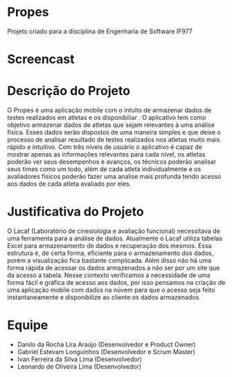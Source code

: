 # Propes
Projeto criado para a disciplina de Engenharia de Software IF977

# Screencast

# Descrição do Projeto
O Propes é uma aplicação mobile com o intuito de armazenar dados de testes realizados em atletas e os disponibiliar . O aplicativo tem como objetivo armazenar dados de atletas que sejam relevantes à uma análise física. Esses dados serão dispostos de uma maneira simples e que deixe o processo de analisar resultado de testes realizados nos atletas muito mais rápido e intuitivo. Com três níveis de usuário o aplicativo é capaz de mostrar apenas as informações relevantes para cada nível, os atletas poderão ver seus desempenhos e avanços, os técnicos poderão analisar seus times como um todo, além de cada atleta individualmente e os avaliadores físicos poderão fazer uma analise mais profunda tendo acesso aos dados de cada atleta avaliado por eles.


# Justificativa do Projeto
O Lacaf (Laboratório de cinesiologia e avaliação funcional) necessitava de uma ferramenta para a análise de dados. Atualmente o Lacaf utiliza tabelas Excel para armazenamento de dados e recuperação dos mesmos. Essa estrutura é, de certa forma, eficiente para o armazenamento dos dados, porém a visualização fica bastante complicada. Além disso não há uma forma rápida de acessar os dados armazenados a não ser por um site que da acesso a tabela. Nesse contexto verificamos a necessidade de uma forma fácil e gráfica de acesso aos dados, por isso pensamos na criação de uma aplicação mobile com dados na núvem para que o acesso seja feito instantaneamente e disponibilize ao cliente os dados armazenados.

# Equipe

* Danilo da Rocha Lira Araújo (Desenvolvedor e Product Owner)
* Gabriel Estevam Longuinhos (Desenvolvedor e Scrum Master)
* Ivan Ferreira da Silva Lima  (Desenvolvedor)
* Leonardo de Oliveira Lima (Desenvolvedor)
